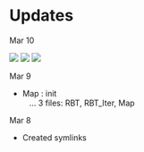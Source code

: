 # __Updates__

Mar 10

![](https://i.imgur.com/EyRiRNW.gif)
![](https://i.imgur.com/miTq4zb.gif)
![](https://i.imgur.com/6kXUFLU.gif)


Mar 9
- Map : init \
&nbsp;&nbsp; ... 3 files: RBT, RBT_Iter, Map

Mar 8
- Created symlinks



<!--
![](https://i.imgur.com/bpr8tqf.jpg)
-->
